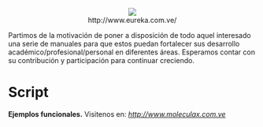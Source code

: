 <p align="center"><a href="http://eureka.com.ve/"><img src="https://1.bp.blogspot.com/-Qtv4TDe3LcI/Wykpyuf9k2I/AAAAAAAADQs/V0-HwUHc0XcxYGcfPnB2ZcdOGCjsKt1hACLcBGAs/s320/Bdeureka-big.png"></a><br>http://www.eureka.com.ve/</p>

Partimos de la motivación de poner a disposición de todo aquel interesado una serie de manuales para que estos puedan fortalecer sus desarrollo académico/profesional/personal en diferentes áreas. Esperamos contar con su contribución y participación para continuar creciendo.<p>


# Script 
<b>Ejemplos funcionales.</b>
Visitenos en:<i> http://www.moleculax.com.ve</i>

